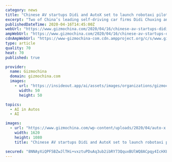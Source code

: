 ```yaml
---
category: news
title: "Chinese AV startups Didi and AutoX set to launch robotaxi pilot programs in May"
excerpt: "Two of China’s leading self-driving car firms Didi Chuxing and AutoX are reportedly set to launch their ... The race to be among the first to launch commercial autonomous ride-hailing cabs have been raging in China with Pony.ai and Baidu at the forefront. AutoX and Didi are aiming to become among the first to get the nod to commercialize ..."
publishedDateTime: 2020-04-16T14:45:00Z
webUrl: "https://www.gizmochina.com/2020/04/16/chinese-av-startups-didi-and-autox-set-to-launch-robotaxi-pilot-programs-in-may/"
ampWebUrl: "https://www.gizmochina.com/2020/04/16/chinese-av-startups-didi-and-autox-set-to-launch-robotaxi-pilot-programs-in-may/?amp"
cdnAmpWebUrl: "https://www-gizmochina-com.cdn.ampproject.org/c/s/www.gizmochina.com/2020/04/16/chinese-av-startups-didi-and-autox-set-to-launch-robotaxi-pilot-programs-in-may/?amp"
type: article
quality: 70
heat: 70
published: true

provider:
  name: Gizmochina
  domain: gizmochina.com
  images:
    - url: "https://insideout.app/ai/assets/images/organizations/gizmochina.com-50x50.jpg"
      width: 50
      height: 50

topics:
  - AI in Autos
  - AI

images:
  - url: "https://www.gizmochina.com/wp-content/uploads/2020/04/auto-x.jpg"
    width: 1620
    height: 1080
    title: "Chinese AV startups Didi and AutoX set to launch robotaxi pilot programs in May"

secured: "8NNAyXiQPF5BZwJlTHi+vxztuPDuAq3ub2ibRY73QquxBUlWQ8ACpqy4IcHXL6Y9qnqpEkkoplMIyQ5ZnRlp5SJvafdUBEbdGzyuKMoYK+CFM6+PrwodBB6aTbgwabj8aG0IYx0nQIvdezDnBGPmNkyrXLatZRjgFuVu2LeWDoOYuT76QmzxekMU7edhQWSF3KaepDqpY7oyNvi6QDR4MUFEpSnCechsg8fV7IH/7g3FzhkAnJJliSkd/lj3eYBtHYo5E4WmTR7rC6MWZzGgcv1/gDUpGh5xf2tinR6mi03utiDqmzXJmYYJ4jqOTYyh;v9Cjb7aP/i5dqSLPid49Tg=="
---
```


